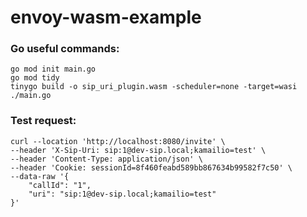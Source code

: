 # envoy-wasm-example

### Go useful commands:
```
go mod init main.go
go mod tidy
tinygo build -o sip_uri_plugin.wasm -scheduler=none -target=wasi ./main.go
```

### Test request:
```
curl --location 'http://localhost:8080/invite' \
--header 'X-Sip-Uri: sip:1@dev-sip.local;kamailio=test' \
--header 'Content-Type: application/json' \
--header 'Cookie: sessionId=8f460feabd589bb867634b99582f7c50' \
--data-raw '{
    "callId": "1",
    "uri": "sip:1@dev-sip.local;kamailio=test"
}'
```
